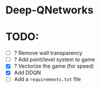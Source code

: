 # Deep-QNetworks

# TODO:
- [ ] ? Remove wall transparency
- [ ] ? Add point/level system to game
- [x] ? Vectorize the game (for speed)
- [x] Add DDQN 
- [ ] Add a `requirements.txt` file
